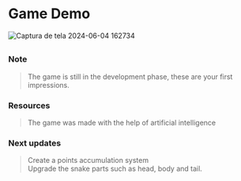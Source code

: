 # Game Demo

![Captura de tela 2024-06-04 162734](https://github.com/josevitor555/gameSnake/assets/127617992/bbf733ad-ddf7-43ed-8fdc-f673757b2583)

##

### Note
> The game is still in the development phase, these are your first impressions.
### Resources
> The game was made with the help of artificial intelligence
### Next updates
> Create a points accumulation system <br>
> Upgrade the snake parts such as head, body and tail.
